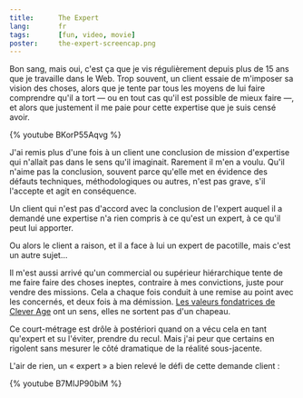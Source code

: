 ```yaml
---
title:      The Expert
lang:       fr
tags:       [fun, video, movie]
poster:     the-expert-screencap.png
---
```


Bon sang, mais oui, c'est ça que je vis régulièrement depuis plus de 15 ans que je travaille dans le Web. Trop souvent, un client essaie de m'imposer sa vision des choses, alors que je tente par tous les moyens de lui faire comprendre qu'il a tort — ou en tout cas qu'il est possible de mieux faire —, et alors que justement il me paie pour cette expertise que je suis censé avoir.

{% youtube BKorP55Aqvg %}

J'ai remis plus d'une fois à un client une conclusion de mission d'expertise qui n'allait pas dans le sens qu'il imaginait. Rarement il m'en a voulu. Qu'il n'aime pas la conclusion, souvent parce qu'elle met en évidence des défauts techniques, méthodologiques ou autres, n'est pas grave, s'il l'accepte et agit en conséquence.

Un client qui n'est pas d'accord avec la conclusion de l'expert auquel il a demandé une expertise n'a rien compris à ce qu'est un expert, à ce qu'il peut lui apporter.

Ou alors le client a raison, et il a face à lui un expert de pacotille, mais c'est un autre sujet…

Il m'est aussi arrivé qu'un commercial ou supérieur hiérarchique tente de me faire faire des choses ineptes, contraire à mes convictions, juste pour vendre des missions. Cela a chaque fois conduit à une remise au point avec les concernés, et deux fois à ma démission. [Les valeurs fondatrices de Clever Age](http://fr.clever-age.com/societe/) ont un sens, elles ne sortent pas d'un chapeau.

Ce court-métrage est drôle à postériori quand on a vécu cela en tant qu'expert et su l'éviter, prendre du recul. Mais j'ai peur que certains en rigolent sans mesurer le côté dramatique de la réalité sous-jacente.


L'air de rien, un « expert » a bien relevé le défi de cette demande client :

{% youtube B7MIJP90biM %}
